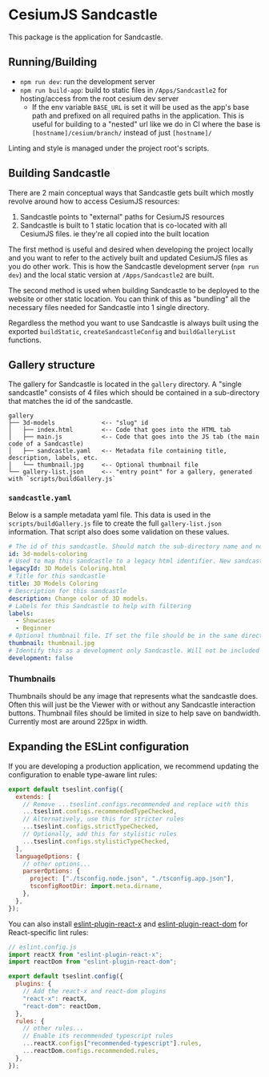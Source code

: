 # CesiumJS Sandcastle

This package is the application for Sandcastle.

## Running/Building

- `npm run dev`: run the development server
- `npm run build-app`: build to static files in `/Apps/Sandcastle2` for hosting/access from the root cesium dev server
  - If the env variable `BASE_URL` is set it will be used as the app's base path and prefixed on all required paths in the application. This is useful for building to a "nested" url like we do in CI where the base is `[hostname]/cesium/branch/` instead of just `[hostname]/`

Linting and style is managed under the project root's scripts.

## Building Sandcastle

There are 2 main conceptual ways that Sandcastle gets built which mostly revolve around how to access CesiumJS resources:

1. Sandcastle points to "external" paths for CesiumJS resources
2. Sandcastle is built to 1 static location that is co-located with all CesiumJS files. ie they're all copied into the built location

The first method is useful and desired when developing the project locally and you want to refer to the actively built and updated CesiumJS files as you do other work. This is how the Sandcastle development server (`npm run dev`) and the local static version at `/Apps/Sandcastle2` are built.

The second method is used when building Sandcastle to be deployed to the website or other static location. You can think of this as "bundling" all the necessary files needed for Sandcastle into 1 single directory.

Regardless the method you want to use Sandcastle is always built using the exported `buildStatic`, `createSandcastleConfig` and `buildGalleryList` functions.

## Gallery structure

The gallery for Sandcastle is located in the `gallery` directory. A "single sandcastle" consists of 4 files which should be contained in a sub-directory that matches the id of the sandcastle.

```text
gallery
├── 3d-models             <-- "slug" id
│   ├── index.html        <-- Code that goes into the HTML tab
│   ├── main.js           <-- Code that goes into the JS tab (the main code of a Sandcastle)
│   ├── sandcastle.yaml   <-- Metadata file containing title, description, labels, etc.
│   └── thumbnail.jpg     <-- Optional thumbnail file
└── gallery-list.json     <-- "entry point" for a gallery, generated with `scripts/buildGallery.js`
```

### `sandcastle.yaml`

Below is a sample metadata yaml file. This data is used in the `scripts/buildGallery.js` file to create the full `gallery-list.json` information. That script also does some validation on these values.

```yaml
# The id of this sandcastle. Should match the sub-directory name and not contain spaces
id: 3d-models-coloring
# Used to map this sandcastle to a legacy html identifier. New sandcastles should NOT include this
legacyId: 3D Models Coloring.html
# Title for this sandcastle
title: 3D Models Coloring
# Description for this sandcastle
description: Change color of 3D models.
# Labels for this Sandcastle to help with filtering
labels:
  - Showcases
  - Beginner
# Optional thumbnail file. If set the file should be in the same directory
thumbnail: thumbnail.jpg
# Identify this as a development only Sandcastle. Will not be included in production builds if true
development: false
```

### Thumbnails

Thumbnails should be any image that represents what the sandcastle does. Often this will just be the Viewer with or without any Sandcastle interaction buttons. Thumbnail files should be limited in size to help save on bandwidth. Currently most are around 225px in width.

## Expanding the ESLint configuration

<!-- TODO: this section was auto-generated, should figure out if we want these suggestions then remove this -->

If you are developing a production application, we recommend updating the configuration to enable type-aware lint rules:

```js
export default tseslint.config({
  extends: [
    // Remove ...tseslint.configs.recommended and replace with this
    ...tseslint.configs.recommendedTypeChecked,
    // Alternatively, use this for stricter rules
    ...tseslint.configs.strictTypeChecked,
    // Optionally, add this for stylistic rules
    ...tseslint.configs.stylisticTypeChecked,
  ],
  languageOptions: {
    // other options...
    parserOptions: {
      project: ["./tsconfig.node.json", "./tsconfig.app.json"],
      tsconfigRootDir: import.meta.dirname,
    },
  },
});
```

You can also install [eslint-plugin-react-x](https://github.com/Rel1cx/eslint-react/tree/main/packages/plugins/eslint-plugin-react-x) and [eslint-plugin-react-dom](https://github.com/Rel1cx/eslint-react/tree/main/packages/plugins/eslint-plugin-react-dom) for React-specific lint rules:

```js
// eslint.config.js
import reactX from "eslint-plugin-react-x";
import reactDom from "eslint-plugin-react-dom";

export default tseslint.config({
  plugins: {
    // Add the react-x and react-dom plugins
    "react-x": reactX,
    "react-dom": reactDom,
  },
  rules: {
    // other rules...
    // Enable its recommended typescript rules
    ...reactX.configs["recommended-typescript"].rules,
    ...reactDom.configs.recommended.rules,
  },
});
```
